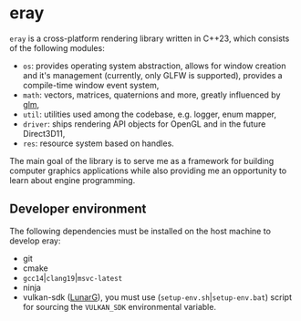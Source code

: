 # eray

`eray` is a cross-platform rendering library written in C++23, which consists of the following modules:
- `os`: provides operating system abstraction, allows for window creation and it's management (currently, only GLFW is supported), provides a compile-time window event system,  
- `math`: vectors, matrices, quaternions and more, greatly influenced by [glm](https://github.com/g-truc/glm),
- `util`: utilities used among the codebase, e.g. logger, enum mapper, 
- `driver`: ships rendering API objects for OpenGL and in the future Direct3D11,
- `res`: resource system based on handles.

The main goal of the library is to serve me as a framework for building computer graphics applications while also providing me an opportunity to learn about engine programming.

## Developer environment

The following dependencies must be installed on the host machine to develop eray:

- git
- cmake
- `gcc14`|`clang19`|`msvc-latest`
- ninja
- vulkan-sdk ([LunarG](https://vulkan.lunarg.com/)), you must use (`setup-env.sh`|`setup-env.bat`) script for sourcing the `VULKAN_SDK` environmental variable.

